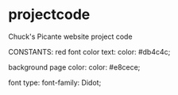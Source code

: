 # projectcode
Chuck's Picante website project code


CONSTANTS:
red font color text:
color: #db4c4c;

background page color: 
color: #e8cece;

font type:
font-family: Didot;
